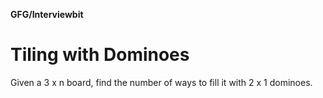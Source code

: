 **GFG/Interviewbit**
<h1>Tiling with Dominoes</h1>
Given a 3 x n board, find the number of ways to fill it with 2 x 1 dominoes.

